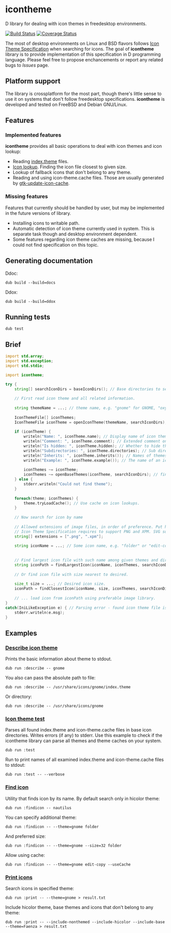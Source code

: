 # icontheme

D library for dealing with icon themes in freedesktop environments.

[![Build Status](https://travis-ci.org/MyLittleRobo/icontheme.svg?branch=master)](https://travis-ci.org/MyLittleRobo/icontheme) [![Coverage Status](https://coveralls.io/repos/MyLittleRobo/icontheme/badge.svg?branch=master&service=github)](https://coveralls.io/github/MyLittleRobo/icontheme?branch=master)

The most of desktop environments on Linux and BSD flavors follows [Icon Theme Specification](http://standards.freedesktop.org/icon-theme-spec/icon-theme-spec-latest.html) when searching for icons.
The goal of **icontheme** library is to provide implementation of this specification in D programming language.
Please feel free to propose enchancements or report any related bugs to *Issues* page.

## Platform support

The library is crossplatform for the most part, though there's little sense to use it on systems that don't follow freedesktop specifications.
**icontheme** is developed and tested on FreeBSD and Debian GNU/Linux.

## Features

### Implemented features

**icontheme** provides all basic operations to deal with icon themes and icon lookup:

* Reading [index.theme](http://standards.freedesktop.org/icon-theme-spec/icon-theme-spec-latest.html#file_formats) files.
* [Icon lookup](http://standards.freedesktop.org/icon-theme-spec/icon-theme-spec-latest.html#icon_lookup). Finding the icon file closest to given size.
* Lookup of fallback icons that don't belong to any theme.
* Reading and using icon-theme.cache files. Those are usually generated by [gtk-update-icon-cache](https://developer.gnome.org/gtk3/stable/gtk-update-icon-cache.html).

### Missing features

Features that currently should be handled by user, but may be implemented in the future versions of library.

* Installing icons to writable path.
* Automatic detection of icon theme currently used in system. This is separate task though and desktop environment dependent.
* Some features regarding icon theme caches are missing, because I could not find specification on this topic.

## Generating documentation

Ddoc:

    dub build --build=docs

Ddox:

    dub build --build=ddox

## Running tests

    dub test

## Brief

```d
import std.array;
import std.exception;
import std.stdio;

import icontheme;

try {
    string[] searchIconDirs = baseIconDirs(); // Base directories to search themes and icons
    
    // First read icon theme and all related information.
    
    string themeName = ...; // theme name, e.g. "gnome" for GNOME, "oxygen" for KDE4, etc.
    
    IconThemeFile[] iconThemes;
    IconThemeFile iconTheme = openIconTheme(themeName, searchIconDirs); // Read index.theme file contained description if icon theme.
    
    if (iconTheme) {
        writeln("Name: ", iconTheme.name); // Display name of icon theme.
        writeln("Comment: ", iconTheme.comment); // Extended comment on icon theme.
        writeln("Is hidden: ", iconTheme.hidden); // Whether to hide the theme in a theme selection user interface.
        writeln("Subdirectories: ", iconTheme.directories); // Sub directories of icon theme.
        writeln("Inherits: ", iconTheme.inherits()); // Names of themes the main theme inherits from.
        writeln("Example: ", iconTheme.example()); // The name of an icon that should be used as an example of how this theme looks.
        
        iconThemes ~= iconTheme;
        iconThemes ~= openBaseThemes(iconTheme, searchIconDirs); // find and load themes the main theme inherits from.
    } else {
        stderr.writeln("Could not find theme");
    }
    
    foreach(theme; iconThemes) {
        theme.tryLoadCache(); // Use cache on icon lookups.
    }
    
    // Now search for icon by name
    
    // Allowed extensions of image files, in order of preference. Put here extensions that your application supports.
    // Icon Theme Specification requires to support PNG and XPM. SVG support is optional.
    string[] extensions = [".png", ".xpm"];
    
    string iconName = ...; // Some icon name, e.g. "folder" or "edit-copy".
    
    
    // Find largest icon file with such name among given themes and directories.
    string iconPath = findLargestIcon(iconName, iconThemes, searchIconDirs, extensions);
    
    // Or find icon file with size nearest to desired.
    
    size_t size = ...; // Desired icon size.
    iconPath = findClosestIcon(iconName, size, iconThemes, searchIconDirs, extensions); 
    
    // ... load icon from iconPath using preferable image library.
}
catch(IniLikeException e) { // Parsing error - found icon theme file is invalid or can't be read
    stderr.writeln(e.msg);
}

```
    
## Examples

### [Describe icon theme](examples/describetheme/source/app.d)

Prints the basic information about theme to stdout.

    dub run :describe -- gnome

You also can pass the absolute path to file:

    dub run :describe -- /usr/share/icons/gnome/index.theme

Or directory:

    dub run :describe -- /usr/share/icons/gnome

### [Icon theme test](examples/iconthemetest/source/app.d)

Parses all found index.theme and icon-theme.cache files in base icon directories. Writes errors (if any) to stderr.
Use this example to check if the icontheme library can parse all themes and theme caches on your system.

    dub run :test

Run to print names of all examined index.theme and icon-theme.cache files to stdout:

    dub run :test -- --verbose
    
### [Find icon](examples/findicon/source/app.d)

Utility that finds icon by its name.
By default search only in hicolor theme:

    dub run :findicon -- nautilus

You can specify additional theme:

    dub run :findicon -- --theme=gnome folder

And preferred size:

    dub run :findicon -- --theme=gnome --size=32 folder

Allow using cache:

    dub run :findicon -- --theme=gnome edit-copy --useCache

### [Print icons](examples/printicons/source/app.d)

Search icons in specified theme:

    dub run :print -- --theme=gnome > result.txt

Include hicolor theme, base themes and icons that don't belong to any theme:

    dub run :print -- --include-nonthemed --include-hicolor --include-base --theme=Faenza > result.txt

